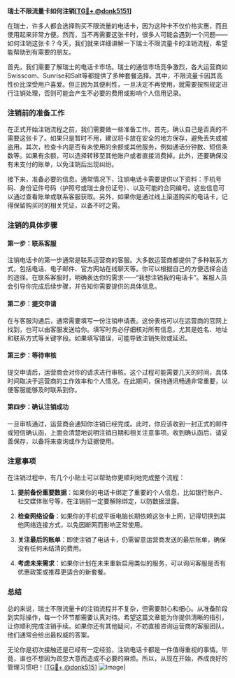 **瑞士不限流量卡如何注销[[TG💪+ @donk5151](https://t.me/s/donk5151)]**

在瑞士，许多人都会选择购买不限流量的电话卡，因为这种卡不仅价格实惠，而且使用起来非常方便。然而，当不再需要这张卡时，很多人可能会遇到一个问题——如何注销这张卡？今天，我们就来详细讲解一下瑞士不限流量卡的注销流程，希望能帮助到有需要的朋友。

首先，我们需要了解瑞士的电话卡市场。瑞士的通信市场竞争激烈，各大运营商如Swisscom、Sunrise和Salt等都提供了多种套餐选择。其中，不限流量卡因其高性价比深受用户喜爱。但正因为其便利性，一旦决定不再使用，就需要按照规定进行注销处理，否则可能会产生不必要的费用或影响个人信用记录。

### 注销前的准备工作

在正式开始注销流程之前，我们需要做一些准备工作。首先，确认自己是否真的不需要这张卡了。如果只是暂时不用，建议将卡放在安全的地方保存，避免丢失或被盗用。其次，检查卡内是否有未使用的余额或其他服务，例如通话分钟数、短信条数等。如果有余额，可以选择转移至其他账户或者直接消费掉。此外，还要确保没有未支付的账单，以免注销后出现纠纷。

接下来，准备必要的信息。通常情况下，注销电话卡需要提供以下资料：手机号码、身份证件号码（护照号或瑞士身份证号）、以及可能的合同编号。这些信息可以通过查看账单或联系客服获取。另外，如果你是通过线上渠道购买的电话卡，记得保留购买时的相关凭证，以备不时之需。

### 注销的具体步骤

#### 第一步：联系客服

注销电话卡的第一步通常是联系运营商的客服。大多数运营商都提供了多种联系方式，包括电话、电子邮件、官方网站在线聊天等。你可以根据自己的方便选择合适的途径。在联系客服时，明确表达你的需求——“我想注销我的电话卡”。客服人员会引导你完成后续步骤，并告知你需要提供的具体信息。

#### 第二步：提交申请

在与客服沟通后，通常需要填写一份注销申请表。这份表格可以在运营商的官网上找到，也可以由客服发送给你。填写时务必仔细核对所有信息，尤其是姓名、地址和联系方式等关键字段。如果填写错误，可能导致注销失败或延迟。

#### 第三步：等待审核

提交申请后，运营商会对你的请求进行审核。这个过程可能需要几天的时间，具体时间取决于运营商的工作效率和个人情况。在此期间，保持通讯畅通非常重要，以便客服能够及时联系到你。

#### 第四步：确认注销成功

一旦审核通过，运营商会通知你注销已经完成。此时，你应该收到一封正式的邮件或短信确认函，上面会清楚地说明注销日期和相关注意事项。收到确认函后，请妥善保存，以备将来查询或作为证据使用。

### 注意事项

在注销过程中，有几个小贴士可以帮助你更顺利地完成整个流程：

1. **提前备份重要数据**：如果你的电话卡绑定了重要的个人信息，比如银行账户、社交媒体账号等，在注销前一定要解除绑定，以防数据泄露。
   
2. **检查网络设备**：如果你的手机或平板电脑长期依赖这张卡上网，记得切换到其他网络连接方式，以免因断网而影响正常使用。

3. **关注最后的账单**：即使注销了电话卡，仍需留意运营商发送的最后账单，确保没有任何未结清的费用。

4. **考虑未来需求**：如果你计划在未来重新启用类似的服务，可以询问客服是否有优惠政策或推荐更适合的新套餐。

### 总结

总的来说，瑞士不限流量卡的注销流程并不复杂，但需要耐心和细心。从准备阶段到实际操作，每一个环节都需要认真对待。希望这篇文章能为你提供清晰的指引，让你顺利完成注销手续。如果你还有其他疑问，不妨直接咨询运营商的客服团队，他们通常会给出最权威的答案。

无论你是初次接触还是已经有一定经验，注销电话卡都是一件值得重视的事情。毕竟，谁也不想因为疏忽大意而造成不必要的麻烦。所以，从现在开始，养成良好的管理习惯吧！[[TG💪+ @donk5151](https://t.me/s/donk5151) ![Image](https://i.postimg.cc/rwNCRYN7/Snipaste-2025-04-30-17-27-05.png)]